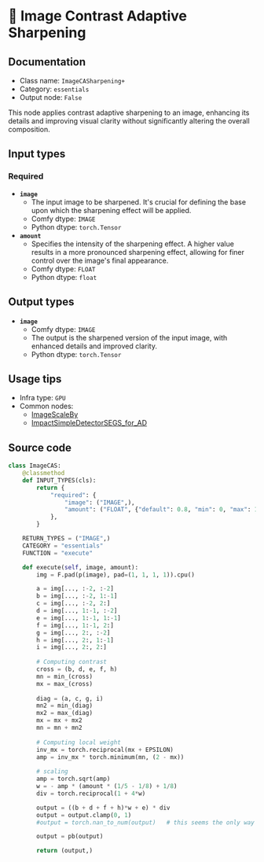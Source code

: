 # 🔧 Image Contrast Adaptive Sharpening
## Documentation
- Class name: `ImageCASharpening+`
- Category: `essentials`
- Output node: `False`

This node applies contrast adaptive sharpening to an image, enhancing its details and improving visual clarity without significantly altering the overall composition.
## Input types
### Required
- **`image`**
    - The input image to be sharpened. It's crucial for defining the base upon which the sharpening effect will be applied.
    - Comfy dtype: `IMAGE`
    - Python dtype: `torch.Tensor`
- **`amount`**
    - Specifies the intensity of the sharpening effect. A higher value results in a more pronounced sharpening effect, allowing for finer control over the image's final appearance.
    - Comfy dtype: `FLOAT`
    - Python dtype: `float`
## Output types
- **`image`**
    - Comfy dtype: `IMAGE`
    - The output is the sharpened version of the input image, with enhanced details and improved clarity.
    - Python dtype: `torch.Tensor`
## Usage tips
- Infra type: `GPU`
- Common nodes:
    - [ImageScaleBy](../../Comfy/Nodes/ImageScaleBy.md)
    - [ImpactSimpleDetectorSEGS_for_AD](../../ComfyUI-Impact-Pack/Nodes/ImpactSimpleDetectorSEGS_for_AD.md)



## Source code
```python
class ImageCAS:
    @classmethod
    def INPUT_TYPES(cls):
        return {
            "required": {
                "image": ("IMAGE",),
                "amount": ("FLOAT", {"default": 0.8, "min": 0, "max": 1, "step": 0.05}),
            },
        }

    RETURN_TYPES = ("IMAGE",)
    CATEGORY = "essentials"
    FUNCTION = "execute"

    def execute(self, image, amount):
        img = F.pad(p(image), pad=(1, 1, 1, 1)).cpu()

        a = img[..., :-2, :-2]
        b = img[..., :-2, 1:-1]
        c = img[..., :-2, 2:]
        d = img[..., 1:-1, :-2]
        e = img[..., 1:-1, 1:-1]
        f = img[..., 1:-1, 2:]
        g = img[..., 2:, :-2]
        h = img[..., 2:, 1:-1]
        i = img[..., 2:, 2:]
        
        # Computing contrast
        cross = (b, d, e, f, h)
        mn = min_(cross)
        mx = max_(cross)
        
        diag = (a, c, g, i)
        mn2 = min_(diag)
        mx2 = max_(diag)
        mx = mx + mx2
        mn = mn + mn2
        
        # Computing local weight
        inv_mx = torch.reciprocal(mx + EPSILON)
        amp = inv_mx * torch.minimum(mn, (2 - mx))
    
        # scaling
        amp = torch.sqrt(amp)
        w = - amp * (amount * (1/5 - 1/8) + 1/8)
        div = torch.reciprocal(1 + 4*w)

        output = ((b + d + f + h)*w + e) * div
        output = output.clamp(0, 1)
        #output = torch.nan_to_num(output)   # this seems the only way to ensure there are no NaNs

        output = pb(output) 

        return (output,)

```
